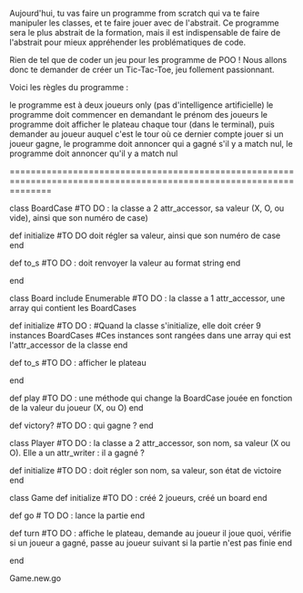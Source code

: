 Aujourd'hui, tu vas faire un programme from scratch qui va te faire manipuler les classes, et te faire jouer avec de l'abstrait. Ce programme sera le plus abstrait de la formation, mais il est indispensable de faire de l'abstrait pour mieux appréhender les problématiques de code.

Rien de tel que de coder un jeu pour les programme de POO ! Nous allons donc te demander de créer un Tic-Tac-Toe, jeu follement passionnant.

Voici les règles du programme :

le programme est à deux joueurs only (pas d'intelligence artificielle)
le programme doit commencer en demandant le prénom des joueurs
le programme doit afficher le plateau chaque tour (dans le terminal), puis demander au joueur auquel c'est le tour où ce dernier compte jouer
si un joueur gagne, le programme doit annoncer qui a gagné
s'il y a match nul, le programme doit annoncer qu'il y a match nul





====================================================================================================================

class BoardCase
  #TO DO : la classe a 2 attr_accessor, sa valeur (X, O, ou vide), ainsi que son numéro de case)

  
  def initialize
    #TO DO doit régler sa valeur, ainsi que son numéro de case
  end
  
  def to_s
    #TO DO : doit renvoyer la valeur au format string
  end

end

class Board
  include Enumerable
  #TO DO : la classe a 1 attr_accessor, une array qui contient les BoardCases


  def initialize
    #TO DO :
    #Quand la classe s'initialize, elle doit créer 9 instances BoardCases
    #Ces instances sont rangées dans une array qui est l'attr_accessor de la classe
  end

  def to_s
  #TO DO : afficher le plateau

  end

  def play
    #TO DO : une méthode qui change la BoardCase jouée en fonction de la valeur du joueur (X, ou O)
  end

  def victory?
    #TO DO : qui gagne ?
  end

class Player
  #TO DO : la classe a 2 attr_accessor, son nom, sa valeur (X ou O). Elle a un attr_writer : il a gagné ?

  
  def initialize
    #TO DO : doit régler son nom, sa valeur, son état de victoire
  end

class Game
  def initialize
    #TO DO : créé 2 joueurs, créé un board
  end

  def go
    # TO DO : lance la partie
  end

  def turn
    #TO DO : affiche le plateau, demande au joueur il joue quoi, vérifie si un joueur a gagné, passe au joueur suivant si la partie n'est pas finie
  end

end

Game.new.go
